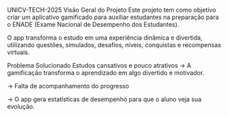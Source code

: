 UNICV-TECH-2025
Visão Geral do Projeto
Este projeto tem como objetivo criar um aplicativo gamificado para auxiliar estudantes na preparação para o ENADE (Exame Nacional de Desempenho dos Estudantes).

O app transforma o estudo em uma experiência dinâmica e divertida, utilizando questões, simulados, desafios, níveis, conquistas e recompensas virtuais.

Problema Solucionado
Estudos cansativos e pouco atrativos
→ A gamificação transforma o aprendizado em algo divertido e motivador.

→  Falta de acompanhamento do progresso

→ O app gera estatísticas de desempenho para que o aluno veja sua evolução.
